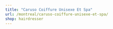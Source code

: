 ```yaml
---
title: "Caruso Coiffure Unisexe Et Spa"
url: /montreal/caruso-coiffure-unisexe-et-spa/
shop: hairdresser
---
```

